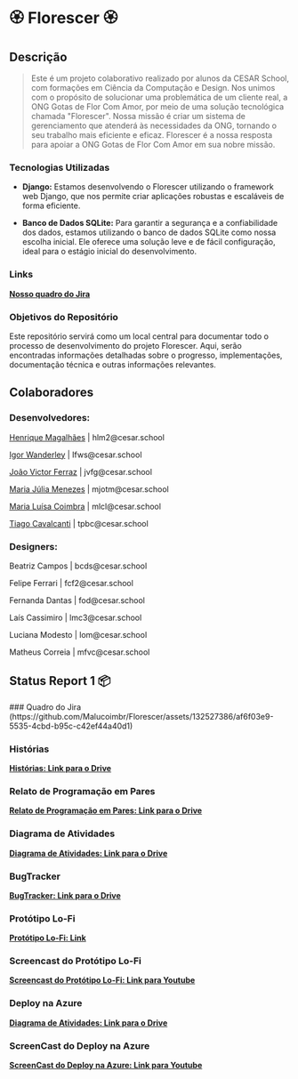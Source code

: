 <h1>🏵️ Florescer 🏵️</h1>

<h2>Descrição</h2>

> Este é um projeto colaborativo realizado por alunos da CESAR School, com formações em Ciência da Computação e Design. Nos unimos com o propósito de solucionar uma problemática de um cliente real, a ONG Gotas de Flor Com Amor, por meio de uma solução tecnológica chamada "Florescer".
>Nossa missão é criar um sistema de gerenciamento que atenderá às necessidades da ONG, tornando o seu trabalho mais eficiente e eficaz. Florescer é a nossa resposta para apoiar a ONG Gotas de Flor Com Amor em sua nobre missão.

### Tecnologias Utilizadas

- **Django:** Estamos desenvolvendo o Florescer utilizando o framework web Django, que nos permite criar aplicações robustas e escaláveis de forma eficiente.

- **Banco de Dados SQLite:** Para garantir a segurança e a confiabilidade dos dados, estamos utilizando o banco de dados SQLite como nossa escolha inicial. Ele oferece uma solução leve e de fácil configuração, ideal para o estágio inicial do desenvolvimento.

### Links 
[**Nosso quadro do Jira**](https://malu123.atlassian.net/jira/software/projects/FLORESCER/boards/2)

### Objetivos do Repositório

Este repositório servirá como um local central para documentar todo o processo de desenvolvimento do projeto Florescer. Aqui, serão encontradas informações detalhadas sobre o progresso, implementações, documentação técnica e outras informações relevantes.


<h2>Colaboradores</h2>

<h3>Desenvolvedores:</h3>
    

<p><a href="https://github.com/Henrique-12345">Henrique Magalhães</a> | hlm2@cesar.school</p>
<p><a href="https://github.com/igorfwds">Igor Wanderley</a> | Ifws@cesar.school</p>
<p><a href="https://github.com/JoaovfGoncalves">João Victor Ferraz</a> | jvfg@cesar.school</p>
<p><a href="https://github.com/mjuliamenezes">Maria Júlia Menezes</a> | mjotm@cesar.school</p>
<p><a href="https://github.com/Malucoimbr">Maria Luísa Coimbra</a> | mlcl@cesar.school</p>
<p><a href="https://github.com/Tiagopbc">Tiago Cavalcanti</a> | tpbc@cesar.school</p>


<h3>Designers:</h3>


<p>Beatriz Campos | bcds@cesar.school</p>
<p>Felipe Ferrari | fcf2@cesar.school</p>
<p>Fernanda Dantas | fod@cesar.school</p>
<p>Laís Cassimiro | lmc3@cesar.school</p>
<p>Luciana Modesto | lom@cesar.school</p>
<p>Matheus Correia | mfvc@cesar.school</p>


<h2>Status Report 1 📦</h2>
### Quadro do Jira
(https://github.com/Malucoimbr/Florescer/assets/132527386/af6f03e9-5535-4cbd-b95c-c42ef44a40d1)

### Histórias 
[**Histórias: Link para o Drive**](https://drive.google.com/file/d/1l2q2ImR_130QuQoKWwB9QeAK5L9DJvpg/view)

### Relato de Programação em Pares
[**Relato de Programação em Pares: Link para o Drive**](https://drive.google.com/file/d/1l2q2ImR_130QuQoKWwB9QeAK5L9DJvpg/view)

### Diagrama de Atividades
[**Diagrama de Atividades: Link para o Drive**](https://drive.google.com/file/d/1cd-2hDRrtbr2sJ6Pjb6rujyuw9UWV_xV/view)

### BugTracker
[**BugTracker: Link para o Drive**](https://drive.google.com/file/d/1rhJzYSgEJmIoZ6Z1EZ-y_0cy5JOsBjB3/view)

### Protótipo Lo-Fi
[**Protótipo Lo-Fi: Link**](https://www.figma.com/file/3FQkst0LvC8XtBnQqS08sl/TELAS-PROT%C3%93TIPO?type=design&node-id=0-1&mode=design&t=2gpObi3BCmEzNHZW-0)

### Screencast do Protótipo Lo-Fi
[**Screencast do Protótipo Lo-Fi: Link para Youtube**](https://youtu.be/KHJL9BLfxRY)

### Deploy na Azure
[**Diagrama de Atividades: Link para o Drive**](http://projeto-florescer.azurewebsites.net)

### ScreenCast do Deploy na Azure
[**ScreenCast do Deploy na Azure: Link para Youtube**](https://youtu.be/BycFX2oa5y0)
